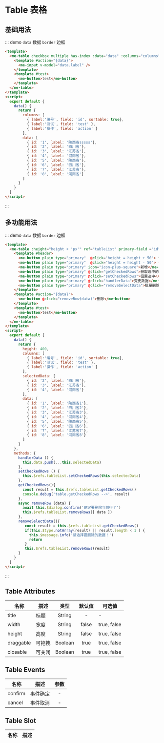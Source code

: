 # Table 表格

## 基础用法
::: demo `data` 数据 `border` 边框

```html
<template>
  <me-table checkbox multiple has-index :data="data" :columns="columns">
    <template #action="{data}">
      <me-input v-model="data.label" />
    </template>
    <template #test>
      <me-button>test</me-button>
    </template>
  </me-table>
</template>
<script>
  export default {
    data() {
      return {
        columns: [
          { label:'编号', field: 'id', sortable: true},
          { label:'测试', field: 'test' },
          { label:'操作', field: 'action' }
        ],
        data: [
          { id: '1', label: '陕西省sssss'},
          { id: '2', label: '四川省'},
          { id: '3', label: '江苏省'},
          { id: '4', label: '河南省'},
          { id: '5', label: '陕西省'},
          { id: '6', label: '四川省'},
          { id: '7', label: '江苏省'},
          { id: '8', label: '河南省'}
        ]
      }
    }
  }
</script>
```
:::

## 多功能用法
::: demo `data` 数据 `border` 边框

```html
<template>
  <me-table :height="height + 'px'" ref="tableList" primary-field ="id" checkbox multiple :data="data" :columns="columns" highlight>
    <template #header>
      <me-button plain type="primary"  @click="height = height + 50"> + 50 </me-button>
      <me-button plain type="primary"  @click="height = height - 50"> - 50 </me-button>
      <me-button plain type="primary" icon="icon-plus-square">新增</me-button>
      <me-button plain type="primary" @click="getCheckedRows">获取选中的数据</me-button>
      <me-button plain type="primary" @click="setCheckedRows">设置选中</me-button>
      <me-button plain type="primary" @click="handlerData">变更数据</me-button>
      <me-button plain type="primary" @click="removeSelectData">批量删除</me-button>
    </template>
    <template #action="{data}">
      <me-button @click="removeRow(data)">删除</me-button>
    </template>
    <template #test>
      <me-button>test</me-button>
    </template>
  </me-table>
</template>
<script>
  export default {
    data() {
      return {
        height: 400,
        columns: [
          { label:'编号', field: 'id', sortable: true},
          { label:'测试', field: 'test' },
          { label:'操作', field: 'action' }
        ],
        selectedData: [
          { id: '2', label: '四川省'},
          { id: '3', label: '江苏省'},
          { id: '4', label: '河南省'}
        ],
        data: [
          { id: '1', label: '陕西省1'},
          { id: '2', label: '四川省2'},
          { id: '3', label: '江苏省3'},
          { id: '4', label: '河南省4'},
          { id: '5', label: '陕西省5'},
          { id: '6', label: '四川省6'},
          { id: '7', label: '江苏省7'},
          { id: '8', label: '河南省8'}
        ]
      }
    },
    methods: {
      handlerData () {
        this.data.push(...this.selectedData)
      },
      setCheckedRows () {
        this.$refs.tableList.setCheckedRows(this.selectedData)
      },
      getCheckedRows(){
        const result = this.$refs.tableList.getCheckedRows()
        console.debug('table.getCheckedRows -->', result)
      },
      async removeRow (data) {
        await this.$dialog.confirm('确定要删除当前行？')
        this.$refs.tableList.removeRows([ data ])
      },
      removeSelectData(){
         const result = this.$refs.tableList.getCheckedRows()
         if(this.$type.notArray(result) || result.length < 1 ) {
           this.$message.info('请选择要删除的数据！')
           return
         }
         this.$refs.tableList.removeRows(result)
      }
    }
  }
</script>
```
:::

## Table Attributes
| 名称      | 描述   |  类型   | 默认值 | 可选值      |
| --------- | ------ | :-----: | :----: | ----------- |
| title     | 标题   | String  |   -    | -           |
| width     | 宽度   | String  | false  | true, false |
| height    | 高度   | String  | false  | true, false |
| draggable | 可拖拽 | Boolean |  true  | true, false |
| closable  | 可关闭 | Boolean |  true  | true, false |

## Table Events
| 名称    | 描述     | 参数  |
| ------- | -------- | :---: |
| confirm | 事件确定 |   -   |
| cancel  | 事件取消 |   -   |

## Table Slot
| 名称 | 描述 |
| ---- | ---- |